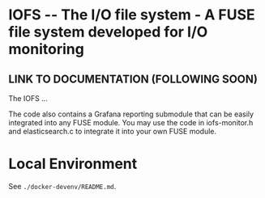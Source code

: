 # IOFS -- The I/O file system - A FUSE file system developed for I/O monitoring

## LINK TO DOCUMENTATION (FOLLOWING SOON)

The IOFS ...

The code also contains a Grafana reporting submodule that can be easily integrated into any FUSE module.
You may use the code in iofs-monitor.h and elasticsearch.c to integrate it into your own FUSE module.

# Local Environment

See `./docker-devenv/README.md`.
